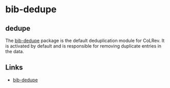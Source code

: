 # bib-dedupe

## dedupe

The [bib-dedupe](https://github.com/CoLRev-Environment/bib-dedupe) package is the default deduplication module for CoLRev.
It is activated by default and is responsible for removing duplicate entries in the data.

## Links

- [bib-dedupe](https://github.com/CoLRev-Environment/bib-dedupe)
